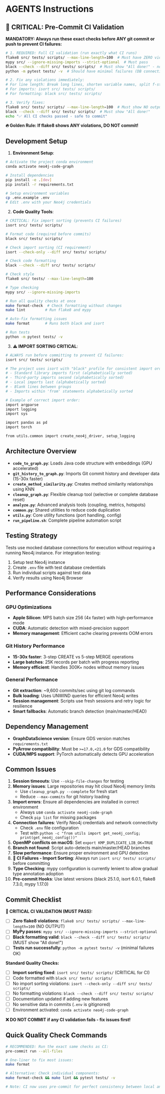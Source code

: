 # AGENTS Instructions

## 🚨 CRITICAL: Pre-Commit CI Validation

**MANDATORY: Always run these exact checks before ANY git commit or push to prevent CI failures:**

```bash
# 1. REQUIRED: Full CI validation (run exactly what CI runs)
flake8 src/ tests/ scripts/ --max-line-length=100  # Must have ZERO violations
mypy src/ --ignore-missing-imports --strict-optional  # Must pass
black --check --diff src/ tests/ scripts/  # Must show "All done!" - no reformatting needed
python -m pytest tests/ -v  # Should have minimal failures (DB connection issues OK)

# 2. Fix any violations immediately:
# For line length: Break long lines, shorten variable names, split f-strings
# For imports: isort src/ tests/ scripts/
# For formatting: black src/ tests/ scripts/

# 3. Verify fixes:
flake8 src/ tests/ scripts/ --max-line-length=100  # Must show NO output
black --check --diff src/ tests/ scripts/  # Must show "All done!"
echo "✅ All CI checks passed - safe to commit"
```

**🔥 Golden Rule: If flake8 shows ANY violations, DO NOT commit!**

## Development Setup

1. **Environment Setup**:
```bash
# Activate the project conda environment
conda activate neo4j-code-graph

# Install dependencies
pip install -e .[dev]
pip install -r requirements.txt

# Setup environment variables
cp .env.example .env
# Edit .env with your Neo4j credentials
```

2. **Code Quality Tools**:
```bash
# CRITICAL: Fix import sorting (prevents CI failures)
isort src/ tests/ scripts/

# Format code (required before commits)
black src/ tests/ scripts/

# Check import sorting (CI requirement)
isort --check-only --diff src/ tests/ scripts/

# Check code formatting
black --check --diff src/ tests/ scripts/

# Check style
flake8 src/ tests/ --max-line-length=100

# Type checking
mypy src/ --ignore-missing-imports

# Run all quality checks at once
make format-check  # Check formatting without changes
make lint         # Run flake8 and mypy

# Auto-fix formatting issues
make format       # Runs both black and isort

# Run tests
python -m pytest tests/ -v
```

3. **⚠️ IMPORT SORTING CRITICAL**:
```bash
# ALWAYS run before committing to prevent CI failures:
isort src/ tests/ scripts/

# The project uses isort with "black" profile for consistent import ordering:
# - Standard library imports first (alphabetically sorted)
# - Third-party imports second (alphabetically sorted)
# - Local imports last (alphabetically sorted)
# - Blank lines between groups
# - Imports within 'from' statements alphabetically sorted

# Example of correct import order:
import argparse
import logging
import sys

import pandas as pd
import torch

from utils.common import create_neo4j_driver, setup_logging
```

## Architecture Overview

- **`code_to_graph.py`**: Loads Java code structure with embeddings (GPU accelerated)
- **`git_history_to_graph.py`**: Imports Git commit history and developer data (15-30x faster)
- **`create_method_similarity.py`**: Creates method similarity relationships using KNN
- **`cleanup_graph.py`**: Flexible cleanup tool (selective or complete database reset)
- **`analyze.py`**: Advanced analysis tools (coupling, metrics, hotspots)
- **`common.py`**: Shared utilities to reduce code duplication
- **`utils.py`**: Core utility functions (port handling, config)
- **`run_pipeline.sh`**: Complete pipeline automation script

## Testing Strategy

Tests use mocked database connections for execution without requiring a running Neo4j instance. For integration testing:

1. Setup test Neo4j instance
2. Create `.env` file with test database credentials
3. Run individual scripts against test data
4. Verify results using Neo4j Browser

## Performance Considerations

### **GPU Optimizations**
- **Apple Silicon**: MPS batch size 256 (4x faster) with high-performance mode
- **CUDA**: Automatic detection with mixed-precision support
- **Memory management**: Efficient cache clearing prevents OOM errors

### **Git History Performance**
- **15-30x faster**: 3-step CREATE vs 5-step MERGE operations
- **Large batches**: 25K records per batch with progress reporting
- **Memory efficient**: Handles 300K+ nodes without memory issues

### **General Performance**
- **Git extraction**: ~9,600 commits/sec using git log commands
- **Bulk loading**: Uses UNWIND queries for efficient Neo4j writes
- **Session management**: Scripts use fresh sessions and retry logic for resilience
- **Smart fallbacks**: Automatic branch detection (main/master/HEAD)

## Dependency Management

- **GraphDataScience version**: Ensure GDS version matches `requirements.txt`
- **PyArrow compatibility**: Must be `>=17.0,<21.0` for GDS compatibility
- **CUDA/MPS support**: PyTorch automatically detects GPU acceleration

## Common Issues

1. **Session timeouts**: Use `--skip-file-changes` for testing
2. **Memory issues**: Large repositories may hit cloud Neo4j memory limits
   - Use `cleanup_graph.py --complete` for fresh start
   - Reduce `--max-commits` for git history loading
3. **Import errors**: Ensure all dependencies are installed in correct environment
   - Always use `conda activate neo4j-code-graph`
   - Check `pip list` for missing packages
4. **Connection failures**: Verify Neo4j credentials and network connectivity
   - Check `.env` file configuration
   - Test with `python -c "from utils import get_neo4j_config; print(get_neo4j_config())"`
5. **OpenMP conflicts on macOS**: Set `export KMP_DUPLICATE_LIB_OK=TRUE`
6. **Branch not found**: Script auto-detects main/master/HEAD branches
7. **Slow performance**: Ensure proper environment and GPU detection
8. **🚨 CI Failures - Import Sorting**: Always run `isort src/ tests/ scripts/` before committing
9. **Type Checking**: mypy configuration is currently lenient to allow gradual type annotation adoption
10. **Pre-commit Hooks**: Use latest versions (black 25.1.0, isort 6.0.1, flake8 7.3.0, mypy 1.17.0)

## Commit Checklist

**🚨 CRITICAL CI VALIDATION (MUST PASS):**
- [ ] **Zero flake8 violations**: `flake8 src/ tests/ scripts/ --max-line-length=100` (NO OUTPUT)
- [ ] **MyPy passes**: `mypy src/ --ignore-missing-imports --strict-optional`
- [ ] **Black formatting valid**: `black --check --diff src/ tests/ scripts/` (MUST show "All done!")
- [ ] **Tests run successfully**: `python -m pytest tests/ -v` (minimal failures OK)

**Standard Quality Checks:**
- [ ] **Import sorting fixed**: `isort src/ tests/ scripts/` (CRITICAL for CI)
- [ ] Code formatted with `black src/ tests/ scripts/`
- [ ] No import sorting violations: `isort --check-only --diff src/ tests/ scripts/`
- [ ] No formatting violations: `black --check --diff src/ tests/ scripts/`
- [ ] Documentation updated if adding new features
- [ ] No sensitive data in commits (`.env` is gitignored)
- [ ] Environment activated: `conda activate neo4j-code-graph`

**❌ DO NOT COMMIT if any CI validation fails - fix issues first!**

## Quick Quality Check Commands

```bash
# RECOMMENDED: Run the exact same checks as CI:
pre-commit run --all-files

# One-liner to fix most issues:
make format

# Alternative: Check individual components:
make format-check && make lint && pytest tests/ -v

# Note: CI now uses pre-commit for perfect consistency between local and remote
```
